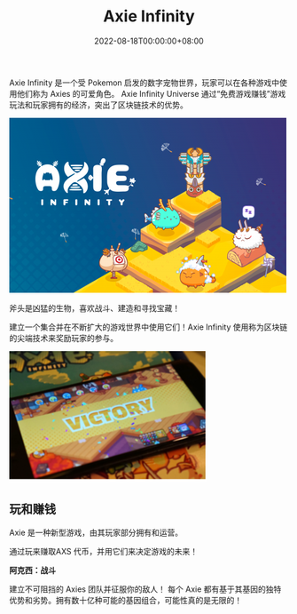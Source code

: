 ﻿---
title: "Axie Infinity"
description: "🏹 战斗 ✨ 收集 ⟠ 赚取 // Axie 为游戏玩家。"
date: 2022-08-18T00:00:00+08:00
lastmod: 2022-08-18T00:00:00+08:00
draft: false
authors: ["crazyxuanshao"]
featuredImage: "axie-infinity.png"
tags: ["NFT Games","Axie Infinity"]
categories: ["nfts"]
nfts: ["NFT Games"]
blockchain: ""
website: "https://axieinfinity.com/?utm_source=DappRadar&utm_medium=deeplink&utm_campaign=visit-website"
twitter: "https://twitter.com/AxieInfinity"
discord: "https://discord.com/invite/qT8vQjJ"
telegram: ""
github: ""
youtube: ""
twitch: ""
facebook: ""
instagram: ""
reddit: "https://www.reddit.com/r/AxieInfinity/"
medium: ""
steam: ""
gitbook: ""
googleplay: ""
appstore: ""
status: "Live"
weight: 
lightgallery: true
toc: true
pinned: false
recommend: false
recommend1: false
---
<p>Axie Infinity 是一个受 Pokemon 启发的数字宠物世界，玩家可以在各种游戏中使用他们称为 Axies 的可爱角色。 Axie Infinity Universe 通过“免费游戏赚钱”游戏玩法和玩家拥有的经济，突出了区块链技术的优势。</p>

![dasd](dasd.png)

斧头是凶猛的生物，喜欢战斗、建造和寻找宝藏！

建立一个集合并在不断扩大的游戏世界中使用它们！Axie Infinity 使用称为区块链的尖端技术来奖励玩家的参与。

![nfisdnf](nfisdnf.png)

## 玩和赚钱

Axie 是一种新型游戏，由其玩家部分拥有和运营。

通过玩来赚取AXS 代币，并用它们来决定游戏的未来！

**阿克西：战斗**

建立不可阻挡的 Axies 团队并征服你的敌人！
每个 Axie 都有基于其基因的独特优势和劣势。拥有数十亿种可能的基因组合，可能性真的是无限的！